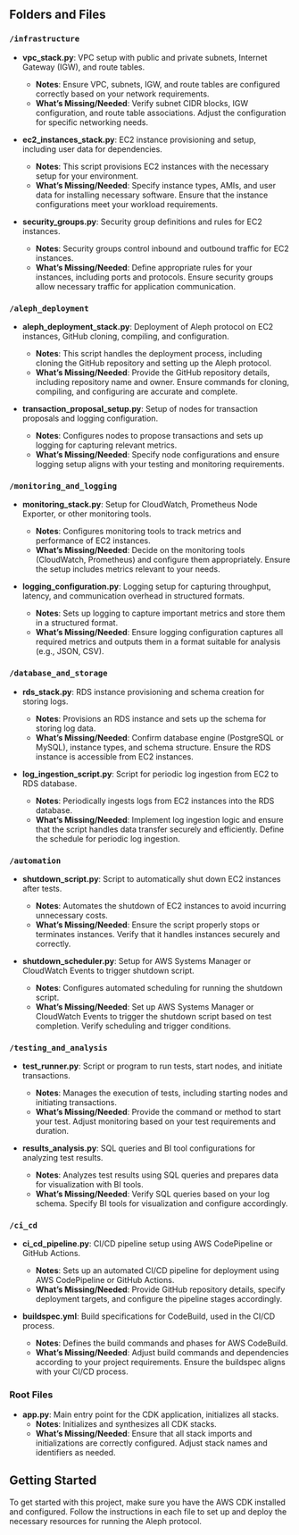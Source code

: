 ## Folders and Files

### `/infrastructure`

- **vpc_stack.py**: VPC setup with public and private subnets, Internet Gateway (IGW), and route tables.
  - **Notes**: Ensure VPC, subnets, IGW, and route tables are configured correctly based on your network requirements.
  - **What’s Missing/Needed**: Verify subnet CIDR blocks, IGW configuration, and route table associations. Adjust the configuration for specific networking needs.

- **ec2_instances_stack.py**: EC2 instance provisioning and setup, including user data for dependencies.
  - **Notes**: This script provisions EC2 instances with the necessary setup for your environment.
  - **What’s Missing/Needed**: Specify instance types, AMIs, and user data for installing necessary software. Ensure that the instance configurations meet your workload requirements.

- **security_groups.py**: Security group definitions and rules for EC2 instances.
  - **Notes**: Security groups control inbound and outbound traffic for EC2 instances.
  - **What’s Missing/Needed**: Define appropriate rules for your instances, including ports and protocols. Ensure security groups allow necessary traffic for application communication.

### `/aleph_deployment`

- **aleph_deployment_stack.py**: Deployment of Aleph protocol on EC2 instances, GitHub cloning, compiling, and configuration.
  - **Notes**: This script handles the deployment process, including cloning the GitHub repository and setting up the Aleph protocol.
  - **What’s Missing/Needed**: Provide the GitHub repository details, including repository name and owner. Ensure commands for cloning, compiling, and configuring are accurate and complete.

- **transaction_proposal_setup.py**: Setup of nodes for transaction proposals and logging configuration.
  - **Notes**: Configures nodes to propose transactions and sets up logging for capturing relevant metrics.
  - **What’s Missing/Needed**: Specify node configurations and ensure logging setup aligns with your testing and monitoring requirements.

### `/monitoring_and_logging`

- **monitoring_stack.py**: Setup for CloudWatch, Prometheus Node Exporter, or other monitoring tools.
  - **Notes**: Configures monitoring tools to track metrics and performance of EC2 instances.
  - **What’s Missing/Needed**: Decide on the monitoring tools (CloudWatch, Prometheus) and configure them appropriately. Ensure the setup includes metrics relevant to your needs.

- **logging_configuration.py**: Logging setup for capturing throughput, latency, and communication overhead in structured formats.
  - **Notes**: Sets up logging to capture important metrics and store them in a structured format.
  - **What’s Missing/Needed**: Ensure logging configuration captures all required metrics and outputs them in a format suitable for analysis (e.g., JSON, CSV).

### `/database_and_storage`

- **rds_stack.py**: RDS instance provisioning and schema creation for storing logs.
  - **Notes**: Provisions an RDS instance and sets up the schema for storing log data.
  - **What’s Missing/Needed**: Confirm database engine (PostgreSQL or MySQL), instance types, and schema structure. Ensure the RDS instance is accessible from EC2 instances.

- **log_ingestion_script.py**: Script for periodic log ingestion from EC2 to RDS database.
  - **Notes**: Periodically ingests logs from EC2 instances into the RDS database.
  - **What’s Missing/Needed**: Implement log ingestion logic and ensure that the script handles data transfer securely and efficiently. Define the schedule for periodic log ingestion.

### `/automation`

- **shutdown_script.py**: Script to automatically shut down EC2 instances after tests.
  - **Notes**: Automates the shutdown of EC2 instances to avoid incurring unnecessary costs.
  - **What’s Missing/Needed**: Ensure the script properly stops or terminates instances. Verify that it handles instances securely and correctly.

- **shutdown_scheduler.py**: Setup for AWS Systems Manager or CloudWatch Events to trigger shutdown script.
  - **Notes**: Configures automated scheduling for running the shutdown script.
  - **What’s Missing/Needed**: Set up AWS Systems Manager or CloudWatch Events to trigger the shutdown script based on test completion. Verify scheduling and trigger conditions.

### `/testing_and_analysis`

- **test_runner.py**: Script or program to run tests, start nodes, and initiate transactions.
  - **Notes**: Manages the execution of tests, including starting nodes and initiating transactions.
  - **What’s Missing/Needed**: Provide the command or method to start your test. Adjust monitoring based on your test requirements and duration.

- **results_analysis.py**: SQL queries and BI tool configurations for analyzing test results.
  - **Notes**: Analyzes test results using SQL queries and prepares data for visualization with BI tools.
  - **What’s Missing/Needed**: Verify SQL queries based on your log schema. Specify BI tools for visualization and configure accordingly.

### `/ci_cd`

- **ci_cd_pipeline.py**: CI/CD pipeline setup using AWS CodePipeline or GitHub Actions.
  - **Notes**: Sets up an automated CI/CD pipeline for deployment using AWS CodePipeline or GitHub Actions.
  - **What’s Missing/Needed**: Provide GitHub repository details, specify deployment targets, and configure the pipeline stages accordingly.

- **buildspec.yml**: Build specifications for CodeBuild, used in the CI/CD process.
  - **Notes**: Defines the build commands and phases for AWS CodeBuild.
  - **What’s Missing/Needed**: Adjust build commands and dependencies according to your project requirements. Ensure the buildspec aligns with your CI/CD process.

### Root Files

- **app.py**: Main entry point for the CDK application, initializes all stacks.
  - **Notes**: Initializes and synthesizes all CDK stacks.
  - **What’s Missing/Needed**: Ensure that all stack imports and initializations are correctly configured. Adjust stack names and identifiers as needed.

## Getting Started

To get started with this project, make sure you have the AWS CDK installed and configured. Follow the instructions in each file to set up and deploy the necessary resources for running the Aleph protocol.
